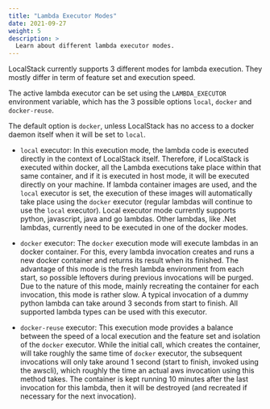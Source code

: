 ```yaml
---
title: "Lambda Executor Modes"
date: 2021-09-27
weight: 5
description: >
  Learn about different lambda executor modes.
---
```

LocalStack currently supports 3 different modes for lambda execution. They mostly differ in term of feature set and execution speed.

The active lambda executor can be set using the `LAMBDA_EXECUTOR` environment variable, which has the 3 possible options `local`, `docker` and `docker-reuse`.

The default option is `docker`, unless LocalStack has no access to a docker daemon itself when it will be set to `local`.

* `local` executor: In this execution mode, the lambda code is executed directly in the context of LocalStack itself. Therefore, if LocalStack is executed within docker, all the Lambda executions take place within that same container, and if it is executed in host mode, it will be executed directly on your machine. 
If lambda container images are used, and the `local` executor is set, the execution of these images will automatically take place using the `docker` executor (regular lambdas will continue to use the `local` executor).
Local executor mode currently supports python, javascript, java and go lambdas. Other lambdas, like .Net lambdas, currently need to be executed in one of the docker modes.

* `docker` executor: The `docker` execution mode will execute lambdas in an docker container. For this, every lambda invocation creates and runs a new docker container and returns its result when its finished. 
The advantage of this mode is the fresh lambda environment from each start, so possible leftovers during previous invocations will be purged.
Due to the nature of this mode, mainly recreating the container for each invocation, this mode is rather slow. A typical invocation of a dummy python lambda can take around 3 seconds from start to finish.
All supported lambda types can be used with this executor.

* `docker-reuse` executor: This execution mode provides a balance between the speed of a local execution and the feature set and isolation of the `docker` executor. While the initial call, which creates the container, will take roughly the same time of `docker` executor, the subsequent invocations will only take around 1 second (start to finish, invoked using the awscli), which roughly the time an actual aws invocation using this method takes.
The container is kept running 10 minutes after the last invocation for this lambda, then it will be destroyed (and recreated if necessary for the next invocation).